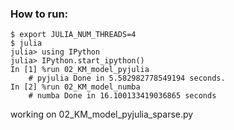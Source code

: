 ### How to run:

```
$ export JULIA_NUM_THREADS=4
$ julia
julia> using IPython
julia> IPython.start_ipython()
In [1] %run 02_KM_model_pyjulia 
    # pyjulia Done in 5.582982778549194 seconds.
In [2] %run 02_KM_model_numba 
    # numba Done in 16.100133419036865 seconds
```


working on 02_KM_model_pyjulia_sparse.py
